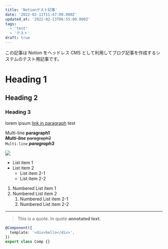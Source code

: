 ```yaml
---
title: 'Notionテスト記事'
date: '2022-02-11T11:47:00.000Z'
updated_at: '2022-02-13T06:55:00.000Z'
tags:
  - 'test'
  - 'テスト'
draft: true
---
```


この記事は Notion をヘッドレス CMS として利用してブログ記事を作成するシステムのテスト用記事です。

# Heading 1

## Heading 2

### Heading 3

lorem ipsum [link in paragraph](https://www.google.com) test

Multi-line **paragraph1**  
**_Multi-line_** ~~paragraph2~~  
`Multi-line` _**paragraph3**_

![](</img/notion-test/angular_(1).png>)

- List item 1
- List item 2
  - List item 2-1
  - List item 2-2

1. Numbered List item 1
1. Numbered List item 2
   1. Numbered List item 2-1
   1. Numbered List item 2-2

---

> This is a quote. In quote **annotated text**.

```typescript
@Component({
  template: '<div>hello</div>',
})
export class Comp {}
```

<pre hidden data-blocktype="callout">
{
  "object": "block",
  "id": "5bd54197-d4e7-43ba-a701-7e53863d532a",
  "created_time": "2022-02-13T02:16:00.000Z",
  "last_edited_time": "2022-02-13T02:16:00.000Z",
  "has_children": false,
  "archived": false,
  "type": "callout",
  "callout": {
    "text": [
      {
        "type": "text",
        "text": {
          "content": "This is callout.",
          "link": null
        },
        "annotations": {
          "bold": false,
          "italic": false,
          "strikethrough": false,
          "underline": false,
          "code": false,
          "color": "default"
        },
        "plain_text": "This is callout.",
        "href": null
      }
    ],
    "icon": {
      "type": "emoji",
      "emoji": "➡️"
    }
  },
  "depth": 0
}
</pre>
